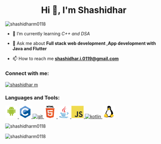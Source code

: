 <h1 align="center">Hi 👋, I'm Shashidhar</h1>
<!-- <h3 align="center">A passionate Web developer ,</h3> -->

<p align="left"> <img src="https://komarev.com/ghpvc/?username=shashidharm0118&label=Profile%20views&color=0e75b6&style=flat" alt="shashidharm0118" /> </p>


- 🌱 I’m currently learning *C++ and DSA*

- 💬 Ask me about **Full stack web development ,App development with Java and Flutter**

- 📫 How to reach me **shashidhar.i.0119@gmail.com**

<h3 align="left">Connect with me:</h3>
<p align="left">
<a href="https://linkedin.com/in/shashidhar m" target="blank"><img align="center" src="https://raw.githubusercontent.com/rahuldkjain/github-profile-readme-generator/master/src/images/icons/Social/linked-in-alt.svg" alt="shashidhar m" height="30" width="40" /></a>
</p>

<h3 align="left">Languages and Tools:</h3>
<p align="left"> <a href="https://developer.android.com" target="_blank" rel="noreferrer"> <img src="https://raw.githubusercontent.com/devicons/devicon/master/icons/android/android-original-wordmark.svg" alt="android" width="40" height="40"/> </a> <a href="https://www.cprogramming.com/" target="_blank" rel="noreferrer"> <img src="https://raw.githubusercontent.com/devicons/devicon/master/icons/c/c-original.svg" alt="c" width="40" height="40"/> </a> </a> <a href="https://git-scm.com/" target="_blank" rel="noreferrer"> <img src="https://www.vectorlogo.zone/logos/git-scm/git-scm-icon.svg" alt="git" width="40" height="40"/> </a> <a href="https://www.w3.org/html/" target="_blank" rel="noreferrer"> <img src="https://raw.githubusercontent.com/devicons/devicon/master/icons/html5/html5-original-wordmark.svg" alt="html5" width="40" height="40"/> </a> <a href="https://www.java.com" target="_blank" rel="noreferrer"> <img src="https://raw.githubusercontent.com/devicons/devicon/master/icons/java/java-original.svg" alt="java" width="40" height="40"/> </a> <a href="https://developer.mozilla.org/en-US/docs/Web/JavaScript" target="_blank" rel="noreferrer"> <img src="https://raw.githubusercontent.com/devicons/devicon/master/icons/javascript/javascript-original.svg" alt="javascript" width="40" height="40"/> </a> <a href="https://kotlinlang.org" target="_blank" rel="noreferrer"> <img src="https://www.vectorlogo.zone/logos/kotlinlang/kotlinlang-icon.svg" alt="kotlin" width="40" height="40"/>  </a> <a href="https://www.linux.org/" target="_blank" rel="noreferrer"> <img src="https://raw.githubusercontent.com/devicons/devicon/master/icons/linux/linux-original.svg" alt="linux" width="40" height="40"/> </a> </p>

<p><img align="left" src="https://github-readme-stats.vercel.app/api/top-langs?username=shashidharm0118&show_icons=true&locale=en&layout=compact" alt="shashidharm0118" /></p>

<p>&nbsp;<!--<img align="center" src="https://github-readme-stats.vercel.app/api?username=shashidharm0118&show_icons=true&locale=en" alt="shashidharm0118" /> --></p> 
<p><img align="center" src="https://github-readme-streak-stats.herokuapp.com/?user=shashidharm0118&" alt="shashidharm0118" /></p>
